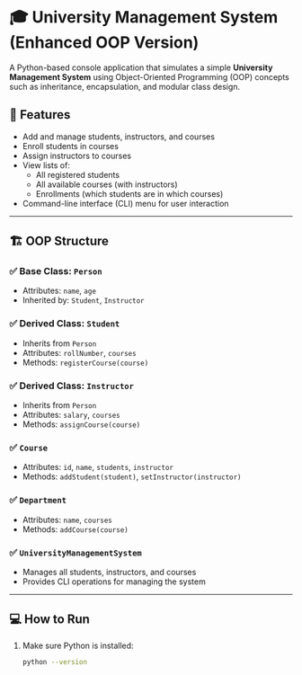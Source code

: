 # 🎓 University Management System (Enhanced OOP Version)

A Python-based console application that simulates a simple **University Management System** using Object-Oriented Programming (OOP) concepts such as inheritance, encapsulation, and modular class design.

## 🧠 Features

- Add and manage students, instructors, and courses
- Enroll students in courses
- Assign instructors to courses
- View lists of:
  - All registered students
  - All available courses (with instructors)
  - Enrollments (which students are in which courses)
- Command-line interface (CLI) menu for user interaction

---

## 🏗️ OOP Structure

### ✅ Base Class: `Person`
- Attributes: `name`, `age`
- Inherited by: `Student`, `Instructor`

### ✅ Derived Class: `Student`
- Inherits from `Person`
- Attributes: `rollNumber`, `courses`
- Methods: `registerCourse(course)`

### ✅ Derived Class: `Instructor`
- Inherits from `Person`
- Attributes: `salary`, `courses`
- Methods: `assignCourse(course)`

### ✅ `Course`
- Attributes: `id`, `name`, `students`, `instructor`
- Methods: `addStudent(student)`, `setInstructor(instructor)`

### ✅ `Department`
- Attributes: `name`, `courses`
- Methods: `addCourse(course)`

### ✅ `UniversityManagementSystem`
- Manages all students, instructors, and courses
- Provides CLI operations for managing the system

---

## 💻 How to Run

1. Make sure Python is installed:  
   ```bash
   python --version
